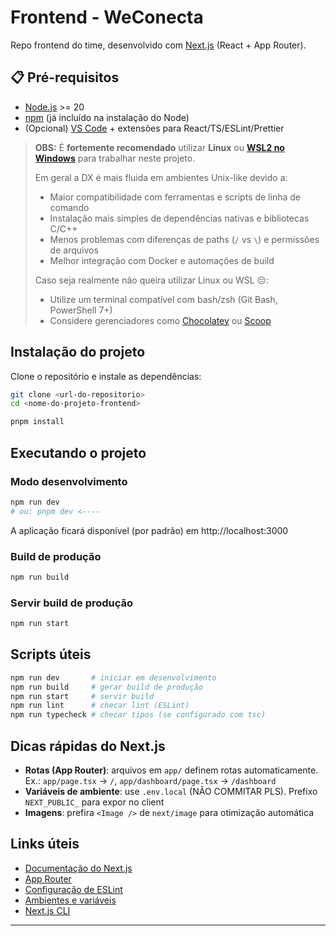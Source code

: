 # Frontend - WeConecta

Repo frontend do time, desenvolvido com [Next.js](https://nextjs.org/) (React + App Router).

## 📋 Pré-requisitos

- [Node.js](https://nodejs.org/) >= 20
- [npm](https://www.npmjs.com/) (já incluído na instalação do Node)
- (Opcional) [VS Code](https://code.visualstudio.com/) + extensões para React/TS/ESLint/Prettier

> **OBS:**
> É **fortemente recomendado** utilizar **Linux** ou **[WSL2 no Windows](https://learn.microsoft.com/windows/wsl/install)** para trabalhar neste projeto.
>
> Em geral a DX é mais fluida em ambientes Unix-like devido a:
>
> - Maior compatibilidade com ferramentas e scripts de linha de comando
> - Instalação mais simples de dependências nativas e bibliotecas C/C++
> - Menos problemas com diferenças de paths (`/` vs `\`) e permissões de arquivos
> - Melhor integração com Docker e automações de build
>
> Caso seja realmente não queira utilizar Linux ou WSL 😔:
>
> - Utilize um terminal compatível com bash/zsh (Git Bash, PowerShell 7+)
> - Considere gerenciadores como [Chocolatey](https://chocolatey.org/) ou [Scoop](https://scoop.sh/)

## Instalação do projeto

Clone o repositório e instale as dependências:

```bash
git clone <url-do-repositorio>
cd <nome-do-projeto-frontend>

pnpm install

```

## Executando o projeto

### Modo desenvolvimento

```bash
npm run dev
# ou: pnpm dev <----
```

A aplicação ficará disponível (por padrão) em http://localhost:3000

### Build de produção

```bash
npm run build
```

### Servir build de produção

```bash
npm run start
```

## Scripts úteis

```bash
npm run dev       # iniciar em desenvolvimento
npm run build     # gerar build de produção
npm run start     # servir build
npm run lint      # checar lint (ESLint)
npm run typecheck # checar tipos (se configurado com tsc)
```

## Dicas rápidas do Next.js

- **Rotas (App Router)**: arquivos em `app/` definem rotas automaticamente. Ex.: `app/page.tsx` → `/`, `app/dashboard/page.tsx` → `/dashboard`
- **Variáveis de ambiente**: use `.env.local` (NÃO COMMITAR PLS). Prefixo `NEXT_PUBLIC_` para expor no client
- **Imagens**: prefira `<Image />` de `next/image` para otimização automática

## Links úteis

- [Documentação do Next.js](https://nextjs.org/docs)
- [App Router](https://nextjs.org/docs/app)
- [Configuração de ESLint](https://nextjs.org/docs/app/building-your-application/configuring/eslint)
- [Ambientes e variáveis](https://nextjs.org/docs/app/building-your-application/configuring/environment-variables)
- [Next.js CLI](https://nextjs.org/docs/app/api-reference/next-cli)

---
